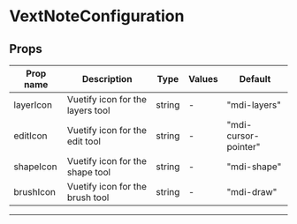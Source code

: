 # VextNoteConfiguration

## Props

| Prop name | Description                      | Type   | Values | Default              |
| --------- | -------------------------------- | ------ | ------ | -------------------- |
| layerIcon | Vuetify icon for the layers tool | string | -      | "mdi-layers"         |
| editIcon  | Vuetify icon for the edit tool   | string | -      | "mdi-cursor-pointer" |
| shapeIcon | Vuetify icon for the shape tool  | string | -      | "mdi-shape"          |
| brushIcon | Vuetify icon for the brush tool  | string | -      | "mdi-draw"           |

---

